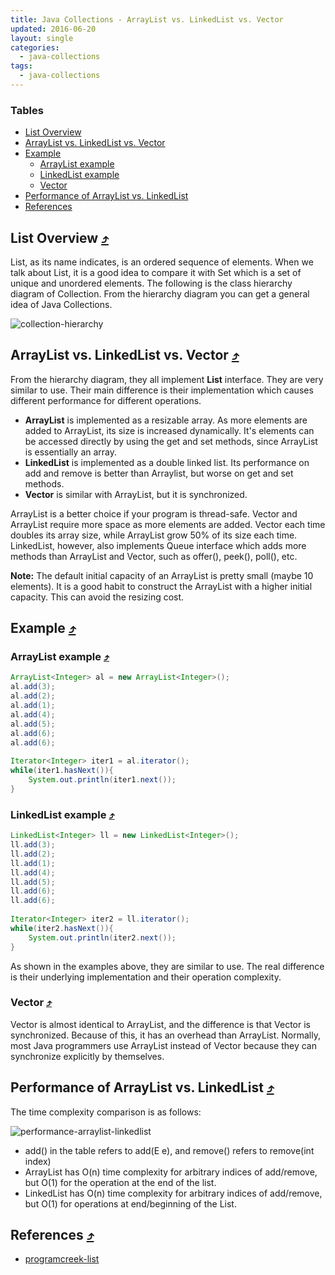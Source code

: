 ```yaml
---
title: Java Collections - ArrayList vs. LinkedList vs. Vector
updated: 2016-06-20
layout: single
categories:
  - java-collections
tags:
  - java-collections
---
```


### Tables

* [List Overview](#list-overview-10548tables)
* [ArrayList vs. LinkedList vs. Vector](#arraylist-vs-linkedlist-vs-vector-10548tables)
* [Example](#example-10548tables)
  * [ArrayList example](#arraylist-example-10548tables)
  * [LinkedList example](#linkedlist-example-10548tables)
  * [Vector](#vector-10548tables)
* [Performance of ArrayList vs. LinkedList](#performance-of-arraylist-vs-linkedlist-10548tables)
* [References](#references-10548tables)

## List Overview [&#10548;](#tables)

List, as its name indicates, is an ordered sequence of elements. When we talk about List, it is a good idea to compare it with Set which is a set of unique and unordered elements. The following is the class hierarchy diagram of Collection. From the hierarchy diagram you can get a general idea of Java Collections.

![collection-hierarchy](http://www.programcreek.com/wp-content/uploads/2009/02/java-collection-hierarchy.jpeg)

## ArrayList vs. LinkedList vs. Vector [&#10548;](#tables)

From the hierarchy diagram, they all implement **List** interface. They are very similar to use. Their main difference is their implementation which causes different performance for different operations.

* **ArrayList** is implemented as a resizable array. As more elements are added to ArrayList, its size is increased dynamically. It's elements can be accessed directly by using the get and set methods, since ArrayList is essentially an array.
* **LinkedList** is implemented as a double linked list. Its performance on add and remove is better than Arraylist, but worse on get and set methods.
* **Vector** is similar with ArrayList, but it is synchronized.

ArrayList is a better choice if your program is thread-safe. Vector and ArrayList require more space as more elements are added. Vector each time doubles its array size, while ArrayList grow 50% of its size each time. LinkedList, however, also implements Queue interface which adds more methods than ArrayList and Vector, such as offer(), peek(), poll(), etc.

**Note:** The default initial capacity of an ArrayList is pretty small (maybe 10 elements). It is a good habit to construct the ArrayList with a higher initial capacity. This can avoid the resizing cost.

## Example [&#10548;](#tables)

### ArrayList example [&#10548;](#tables)

```java
ArrayList<Integer> al = new ArrayList<Integer>();
al.add(3);
al.add(2);		
al.add(1);
al.add(4);
al.add(5);
al.add(6);
al.add(6);
 
Iterator<Integer> iter1 = al.iterator();
while(iter1.hasNext()){
	System.out.println(iter1.next());
}
```

### LinkedList example [&#10548;](#tables)

```java
LinkedList<Integer> ll = new LinkedList<Integer>();
ll.add(3);
ll.add(2);		
ll.add(1);
ll.add(4);
ll.add(5);
ll.add(6);
ll.add(6);
 
Iterator<Integer> iter2 = ll.iterator();
while(iter2.hasNext()){
	System.out.println(iter2.next());
}
```

As shown in the examples above, they are similar to use. The real difference is their underlying implementation and their operation complexity.

### Vector [&#10548;](#tables)

Vector is almost identical to ArrayList, and the difference is that Vector is synchronized. Because of this, it has an overhead than ArrayList. Normally, most Java programmers use ArrayList instead of Vector because they can synchronize explicitly by themselves.

## Performance of ArrayList vs. LinkedList [&#10548;](#tables)

The time complexity comparison is as follows:

![performance-arraylist-linkedlist](http://www.programcreek.com/wp-content/uploads/2013/03/arraylist-vs-linkedlist-complexity.png)

* add() in the table refers to add(E e), and remove() refers to remove(int index)
* ArrayList has O(n) time complexity for arbitrary indices of add/remove, but O(1) for the operation at the end of the list.
* LinkedList has O(n) time complexity for arbitrary indices of add/remove, but O(1) for operations at end/beginning of the List.

## References [&#10548;](#tables)

* [programcreek-list](http://www.programcreek.com/2013/03/arraylist-vs-linkedlist-vs-vector/)